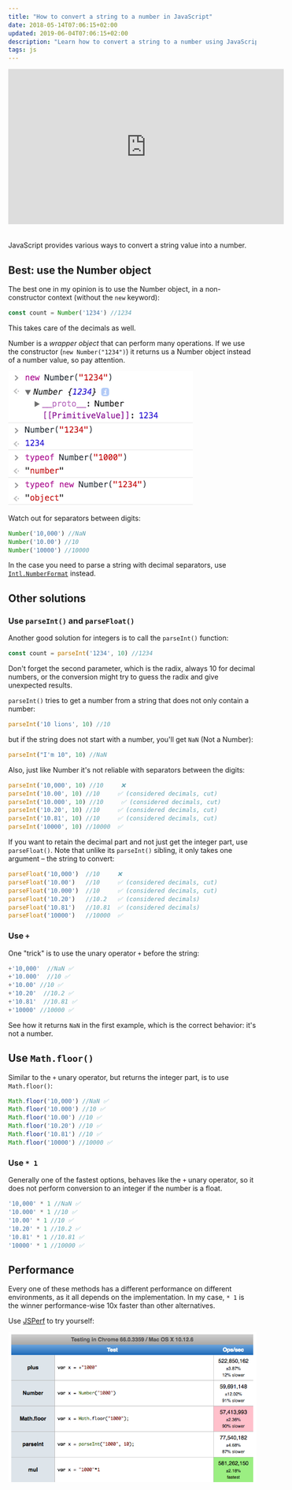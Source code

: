 ```yaml
---
title: "How to convert a string to a number in JavaScript"
date: 2018-05-14T07:06:15+02:00
updated: 2019-06-04T07:06:15+02:00
description: "Learn how to convert a string to a number using JavaScript"
tags: js
---
```


<div class="rwd-video">
<iframe width="560" height="315" src="https://www.youtube.com/embed/W4XIJompwNU" frameborder="0" allow="accelerometer; autoplay; encrypted-media; gyroscope; picture-in-picture" allowfullscreen></iframe>
</div>
<br>

JavaScript provides various ways to convert a string value into a number.

## Best: use the Number object

The best one in my opinion is to use the Number object, in a non-constructor context (without the `new` keyword):

```js
const count = Number('1234') //1234
```

This takes care of the decimals as well.

Number is a _wrapper object_ that can perform many operations. If we use the constructor (`new Number("1234")`) it returns us a Number object instead of a number value, so pay attention.

![Number vs new Number](number-new-number.png)

Watch out for separators between digits:

```js
Number('10,000') //NaN
Number('10.00') //10
Number('10000') //10000
```

In the case you need to parse a string with decimal separators, use [`Intl.NumberFormat`](https://developer.mozilla.org/en-US/docs/Web/JavaScript/Reference/Global_Objects/NumberFormat) instead.

## Other solutions

### Use `parseInt()` and `parseFloat()`

Another good solution for integers is to call the `parseInt()` function:

```js
const count = parseInt('1234', 10) //1234
```

Don't forget the second parameter, which is the radix, always 10 for decimal numbers, or the conversion might try to guess the radix and give unexpected results.

`parseInt()` tries to get a number from a string that does not only contain a number:

```js
parseInt('10 lions', 10) //10
```

but if the string does not start with a number, you'll get `NaN` (Not a Number):

```js
parseInt("I'm 10", 10) //NaN
```

Also, just like Number it's not reliable with separators between the digits:

```js
parseInt('10,000', 10) //10     ❌
parseInt('10.00', 10) //10     ✅ (considered decimals, cut)
parseInt('10.000', 10) //10     ✅ (considered decimals, cut)
parseInt('10.20', 10) //10     ✅ (considered decimals, cut)
parseInt('10.81', 10) //10     ✅ (considered decimals, cut)
parseInt('10000', 10) //10000  ✅
```

If you want to retain the decimal part and not just get the integer part, use `parseFloat()`. Note that unlike
its `parseInt()` sibling, it only takes one argument – the string to convert:

```js
parseFloat('10,000')  //10     ❌
parseFloat('10.00')   //10     ✅ (considered decimals, cut)
parseFloat('10.000')  //10     ✅ (considered decimals, cut)
parseFloat('10.20')   //10.2   ✅ (considered decimals)
parseFloat('10.81')   //10.81  ✅ (considered decimals)
parseFloat('10000')   //10000  ✅
```

### Use `+`

One "trick" is to use the unary operator `+` before the string:

```js
+'10,000'  //NaN ✅
+'10.000'  //10 ✅
+'10.00' //10 ✅
+'10.20'  //10.2 ✅
+'10.81'  //10.81 ✅
+'10000' //10000 ✅
```

See how it returns `NaN` in the first example, which is the correct behavior: it's not a number.

## Use `Math.floor()`

Similar to the `+` unary operator, but returns the integer part, is to use `Math.floor()`:

```js
Math.floor('10,000') //NaN ✅
Math.floor('10.000') //10 ✅
Math.floor('10.00') //10 ✅
Math.floor('10.20') //10 ✅
Math.floor('10.81') //10 ✅
Math.floor('10000') //10000 ✅
```

### Use `* 1`

Generally one of the fastest options, behaves like the `+` unary operator, so it does not perform conversion to an integer if the number is a float.

```js
'10,000' * 1 //NaN ✅
'10.000' * 1 //10 ✅
'10.00' * 1 //10 ✅
'10.20' * 1 //10.2 ✅
'10.81' * 1 //10.81 ✅
'10000' * 1 //10000 ✅
```

## Performance

Every one of these methods has a different performance on different environments, as it all depends on the implementation. In my case, `* 1` is the winner performance-wise 10x faster than other alternatives.

Use [JSPerf](https://jsperf.com) to try yourself:

![Performance in conversion](performance.png)
